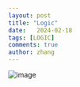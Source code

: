 ```yaml
---
layout: post
title: "Logic"
date:   2024-02-18
tags: [LOGIC]
comments: true
author: zhang
---
```


![image](https://github.com/zhang-mickey/zhang-mickey.github.io/assets/145342600/d0a0e030-e824-49c2-98a1-3fd55ec418f0)
